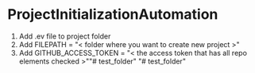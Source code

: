 # ProjectInitializationAutomation

1. Add .ev file to project folder
2. Add FILEPATH = "< folder where you want to create new project >" 
3. Add GITHUB_ACCESS_TOKEN = "< the access token that has all repo elements checked >""# test_folder" 
"# test_folder" 
